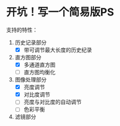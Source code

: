 # 开坑！写一个简易版PS
支持的特性：

1. 历史记录部分
    - [x] 带可调节最大长度的历史纪录
    
2. 直方图部分
    - [x] 多通道直方图
    - [ ] 直方图均衡化
3. 图像处理部分
    - [x] 亮度调节
    - [x] 对比度调节
    - [ ] 亮度与对比度的自动调节
    - [ ] 色彩平衡

4. 滤镜部分

